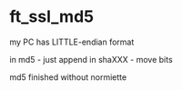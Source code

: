 # ft_ssl_md5

my PC has LITTLE-endian format

in md5 - just append
in shaXXX - move bits

md5 finished without normiette
